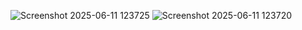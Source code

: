 ![Screenshot 2025-06-11 123725](https://github.com/user-attachments/assets/47db43de-61a6-454c-8b80-1f466ad89627)
![Screenshot 2025-06-11 123720](https://github.com/user-attachments/assets/dac1f570-d1e2-470c-bb5a-3258f37bc17e)
